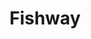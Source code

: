 ---
layout: project
title:  "Fishway"
seo_description: "UX/UI, front-end development, and animation for a Fairmount Waterworks educational application."
featured-image: "fishway/fishway_hero.png"
featured-alt: "Screenshot of winning screen for the Fishway game."
featured-bg: "#c5eafb"
featured-size: "cropped"
casestudy: true
excerpt: "UX/UI design, front-end, animation."
hero:
    title: "Fishway touchscreen"
    tagline: "An educational game"
    desc: |
        The Fairmount Waterworks is a gem of a museum located in Philadelphia along the Schuylkill trail. The museum planned to redesign an application that accompanied their tour of the fishway, just outside of the museum. 

        Developed under the creative direction of Victoria Prizzia from [Habithèque](https://www.habitheque.com/)
    image: "fishway/fishway_hero.png"
    image-alt: "Screenshot of winning screen for the Fishway game."
    image-bg: "#c5eafb"
    image-size: "cropped"
    roles: "UX/UI design, front-end, animation"
    organization:
        name: Azavea
        url: "https://www.azavea.com/"
sections:
    - type: "default"
      layout: "text-only"
      title: "Background"
      desc: |
        This was a somewhat unusual project for Azavea, and presented a great opportunity to design something special for a local institution. The team also worked with some new-to-us techniques, writing a React App using [styled-components](https://styled-components.com/) rather than a classic SASS project set-up. 
    - type: "default"
      layout: "text-only"
      title: "Design research"
      desc: |
        The application already existed and was used by employees and visitors of the museum. As a result, we already knew the audience for the application was necessarily broad. Our first step was to make a visit to the site, notebooks and camera-phones in hand. To get the best data, we went during a high-traffic time and intended to conduct guerilla interviews. My aim was to: 

        1. Better understand the context in which the application is being used.
        2. Observe actual users and ask them questions about their experience.

        I felt it was important to include the development team in this process so that they could develop empathy for the user and become thought-partners at this early stage of the project. 
    - type: "grid"
      layout: "big-small-small"
      caption: "My colleagues and I at the Fairmount Waterworks museum."
      visual: 
        - image: "fishway/fishway_research_04.jpg"
          image-alt: "Photograph of the original Fishway application, and hand pinching on the screen."
        - image: "fishway/fishway_research_01.jpg"
          image-alt: "Two people standing in front of the original Fishway application."
        - image: "fishway/fishway_research_03.jpg"
          image-alt: "Photo from below of the original Fishway application."
    - type: "default"
      layout: "text-visual"
      desc: |
        Findings from our museum-visit ended up being invaluable to the design and development process. We learned a lot about how people used the application, what other exhibits looked like, and technical issues in the current application. As a company, we don’t typically work on games or exhibit applications, so we also were able to get a good feel for what gameplay could be like. Some key findings were:

        - The museum was fairly noisey, which ultimately influenced how we handled sound.
        - There were scrolling issues in the existing application, that caused confusion for even employees at the museum.
        - Users of the application felt that gameplay was too easy.

        After compilling our findings, I started by developing a simple diagram of a new organization for the application, and then black-and-white wireframes of improved gameplay.
      visual: 
        type: "image"
        image: "fishway/fishway_wireframes_01.jpg"
        image-alt: "An information architecture diagram underneath a wireframe."
        caption: "A diagram of a revised page structure and early wireframe."
    - type: "default"
      layout: "text-visual"
      title: "Visual design"
      desc: |
        Once we had established a new structure, I began working on a new visual style. Fortunately, we were able to use illustrations that had already been embedded into the application. I wanted to ensure that the application design would act as a semi-neutral frame for the illustrations to act as the star. 

        To this end, I established early on that the concept for the application’s structure would be going to different depths of the fishway. As the user navigates to different sections, the screen behind the content changes color to indicate depth, with the entrance and the game being partially above the waves.
    - type: "grid"
      layout: "small-small-big"
      caption: "Final visual designs."
      visual: 
        - image: "fishway/fishway_app_01.jpg"
          image-alt: "Several button styles and card styles within the application."
        - image: "fishway/fishway_app_03.jpg"
          image-alt: "Several button styles and card styles within the application."
        - image: "fishway/fishway_app_04.jpg"
          image-alt: "Several button styles and card styles within the application."
    - type: "default"
      layout: "text-only"
      title: "Front-end development"
      desc: |
        The application was built in React – it was my first opportunity to use the framework. Though the application already existed, it was built long enough ago that it made sense for our development team to start from scratch. 

        After some Udemy courses and a deep dive into the (excellent) React docs, I began applying the color scheme, creating reusable UI components, and incorporating a new typeface. I wanted mimimal UI, and chose to build the front-end upon [Rebass.js](https://rebassjs.org/). This offered some much-needed flexibility, while giving us a light-weight starting point.
    - type: "default"
      layout: "text-visual"
      title: "Animation"
      desc: |
        Last but not least, we incorporated AirBnB’s [Lottie library](https://airbnb.io/lottie/) in order to use custom SVG illustrations, as well as [React Transition Group](http://reactcommunity.org/react-transition-group/css-transition) in order to animate fish on the homescreen and smooth transitions between sections of the application.
      visual:
        type: "video"
        path: "fishway/fishway_animation_01.mp4"
        

---